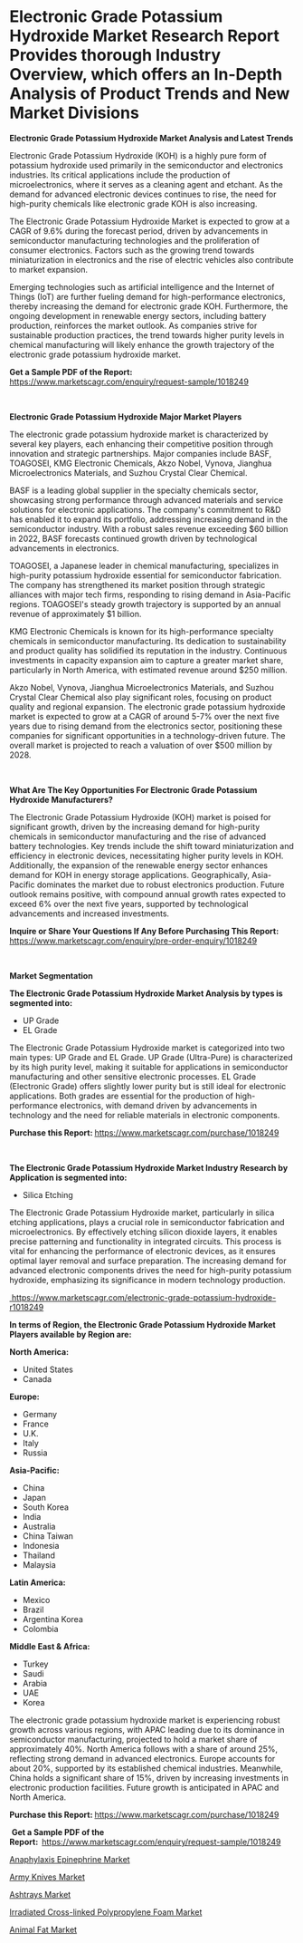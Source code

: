 <p><h1>Electronic Grade Potassium Hydroxide Market Research Report Provides thorough Industry Overview, which offers an In-Depth Analysis of Product Trends and New Market Divisions</h1></p><p><strong>Electronic Grade Potassium Hydroxide Market Analysis and Latest Trends</strong></p>
<p><p>Electronic Grade Potassium Hydroxide (KOH) is a highly pure form of potassium hydroxide used primarily in the semiconductor and electronics industries. Its critical applications include the production of microelectronics, where it serves as a cleaning agent and etchant. As the demand for advanced electronic devices continues to rise, the need for high-purity chemicals like electronic grade KOH is also increasing. </p><p>The Electronic Grade Potassium Hydroxide Market is expected to grow at a CAGR of 9.6% during the forecast period, driven by advancements in semiconductor manufacturing technologies and the proliferation of consumer electronics. Factors such as the growing trend towards miniaturization in electronics and the rise of electric vehicles also contribute to market expansion.</p><p>Emerging technologies such as artificial intelligence and the Internet of Things (IoT) are further fueling demand for high-performance electronics, thereby increasing the demand for electronic grade KOH. Furthermore, the ongoing development in renewable energy sectors, including battery production, reinforces the market outlook. As companies strive for sustainable production practices, the trend towards higher purity levels in chemical manufacturing will likely enhance the growth trajectory of the electronic grade potassium hydroxide market.</p></p>
<p><strong>Get a Sample PDF of the Report:&nbsp;</strong> <a href="https://www.marketscagr.com/enquiry/request-sample/1018249?utm_campaign=1126&utm_medium=2&utm_source=Github&utm_content=ia&utm_term=26122024&utm_id=electronic-grade-potassium-hydroxide">https://www.marketscagr.com/enquiry/request-sample/1018249</a></p>
<p>&nbsp;</p>
<p><strong>Electronic Grade Potassium Hydroxide Major Market Players</strong></p>
<p><p>The electronic grade potassium hydroxide market is characterized by several key players, each enhancing their competitive position through innovation and strategic partnerships. Major companies include BASF, TOAGOSEI, KMG Electronic Chemicals, Akzo Nobel, Vynova, Jianghua Microelectronics Materials, and Suzhou Crystal Clear Chemical.</p><p>BASF is a leading global supplier in the specialty chemicals sector, showcasing strong performance through advanced materials and service solutions for electronic applications. The company's commitment to R&D has enabled it to expand its portfolio, addressing increasing demand in the semiconductor industry. With a robust sales revenue exceeding $60 billion in 2022, BASF forecasts continued growth driven by technological advancements in electronics.</p><p>TOAGOSEI, a Japanese leader in chemical manufacturing, specializes in high-purity potassium hydroxide essential for semiconductor fabrication. The company has strengthened its market position through strategic alliances with major tech firms, responding to rising demand in Asia-Pacific regions. TOAGOSEI's steady growth trajectory is supported by an annual revenue of approximately $1 billion.</p><p>KMG Electronic Chemicals is known for its high-performance specialty chemicals in semiconductor manufacturing. Its dedication to sustainability and product quality has solidified its reputation in the industry. Continuous investments in capacity expansion aim to capture a greater market share, particularly in North America, with estimated revenue around $250 million.</p><p>Akzo Nobel, Vynova, Jianghua Microelectronics Materials, and Suzhou Crystal Clear Chemical also play significant roles, focusing on product quality and regional expansion. The electronic grade potassium hydroxide market is expected to grow at a CAGR of around 5-7% over the next five years due to rising demand from the electronics sector, positioning these companies for significant opportunities in a technology-driven future. The overall market is projected to reach a valuation of over $500 million by 2028.</p></p>
<p>&nbsp;</p>
<p><strong>What Are The Key Opportunities For Electronic Grade Potassium Hydroxide Manufacturers?</strong></p>
<p><p>The Electronic Grade Potassium Hydroxide (KOH) market is poised for significant growth, driven by the increasing demand for high-purity chemicals in semiconductor manufacturing and the rise of advanced battery technologies. Key trends include the shift toward miniaturization and efficiency in electronic devices, necessitating higher purity levels in KOH. Additionally, the expansion of the renewable energy sector enhances demand for KOH in energy storage applications. Geographically, Asia-Pacific dominates the market due to robust electronics production. Future outlook remains positive, with compound annual growth rates expected to exceed 6% over the next five years, supported by technological advancements and increased investments.</p></p>
<p><strong>Inquire or Share Your Questions If Any Before Purchasing This Report:</strong> <a href="https://www.marketscagr.com/enquiry/pre-order-enquiry/1018249?utm_campaign=1126&utm_medium=2&utm_source=Github&utm_content=ia&utm_term=26122024&utm_id=electronic-grade-potassium-hydroxide">https://www.marketscagr.com/enquiry/pre-order-enquiry/1018249</a></p>
<p>&nbsp;</p>
<p><strong>Market Segmentation</strong></p>
<p><strong>The Electronic Grade Potassium Hydroxide Market Analysis by types is segmented into:</strong></p>
<p><ul><li>UP Grade</li><li>EL Grade</li></ul></p>
<p><p>The Electronic Grade Potassium Hydroxide market is categorized into two main types: UP Grade and EL Grade. UP Grade (Ultra-Pure) is characterized by its high purity level, making it suitable for applications in semiconductor manufacturing and other sensitive electronic processes. EL Grade (Electronic Grade) offers slightly lower purity but is still ideal for electronic applications. Both grades are essential for the production of high-performance electronics, with demand driven by advancements in technology and the need for reliable materials in electronic components.</p></p>
<p><strong>Purchase this Report:&nbsp;</strong><a href="https://www.marketscagr.com/purchase/1018249?utm_campaign=1126&utm_medium=2&utm_source=Github&utm_content=ia&utm_term=26122024&utm_id=electronic-grade-potassium-hydroxide">https://www.marketscagr.com/purchase/1018249</a></p>
<p>&nbsp;</p>
<p><strong>The Electronic Grade Potassium Hydroxide Market Industry Research by Application is segmented into:</strong></p>
<p><ul><li>Silica Etching</li></ul></p>
<p><p>The Electronic Grade Potassium Hydroxide market, particularly in silica etching applications, plays a crucial role in semiconductor fabrication and microelectronics. By effectively etching silicon dioxide layers, it enables precise patterning and functionality in integrated circuits. This process is vital for enhancing the performance of electronic devices, as it ensures optimal layer removal and surface preparation. The increasing demand for advanced electronic components drives the need for high-purity potassium hydroxide, emphasizing its significance in modern technology production.</p></p>
<p><a href="https://www.marketscagr.com/electronic-grade-potassium-hydroxide-r1018249?utm_campaign=1126&utm_medium=2&utm_source=Github&utm_content=ia&utm_term=26122024&utm_id=electronic-grade-potassium-hydroxide">&nbsp;https://www.marketscagr.com/electronic-grade-potassium-hydroxide-r1018249</a></p>
<p><strong>In terms of Region, the Electronic Grade Potassium Hydroxide Market Players available by Region are:</strong></p>
<p>
    <p> <strong> North America: </strong>
        <ul>
            <li>United States</li>
            <li>Canada</li>
        </ul>
        </p> 
    <p> <strong> Europe: </strong>
        <ul>
            <li>Germany</li>
            <li>France</li>
            <li>U.K.</li>
            <li>Italy</li>
            <li>Russia</li>
        </ul>
        </p> 
    <p> <strong> Asia-Pacific: </strong>
        <ul>
            <li>China</li>
            <li>Japan</li>
            <li>South Korea</li>
            <li>India</li>
            <li>Australia</li>
            <li>China Taiwan</li>
            <li>Indonesia</li>
            <li>Thailand</li>
            <li>Malaysia</li>
        </ul>
        </p> 
    <p> <strong> Latin America: </strong>
        <ul>
            <li>Mexico</li>
            <li>Brazil</li>
            <li>Argentina Korea</li>
            <li>Colombia</li>
        </ul>
        </p> 
    <p> <strong> Middle East & Africa: </strong>
        <ul>
            <li>Turkey</li>
            <li>Saudi</li>
            <li>Arabia</li>
            <li>UAE</li>
            <li>Korea</li>
        </ul>
    </p>
    </p>
<p><p>The electronic grade potassium hydroxide market is experiencing robust growth across various regions, with APAC leading due to its dominance in semiconductor manufacturing, projected to hold a market share of approximately 40%. North America follows with a share of around 25%, reflecting strong demand in advanced electronics. Europe accounts for about 20%, supported by its established chemical industries. Meanwhile, China holds a significant share of 15%, driven by increasing investments in electronic production facilities. Future growth is anticipated in APAC and North America.</p></p>
<p><strong>Purchase this Report: </strong><a href="https://www.marketscagr.com/purchase/1018249?utm_campaign=1126&utm_medium=2&utm_source=Github&utm_content=ia&utm_term=26122024&utm_id=electronic-grade-potassium-hydroxide">https://www.marketscagr.com/purchase/1018249</a></p>
<p>&nbsp;<strong>Get a Sample PDF of the Report:&nbsp;&nbsp;</strong><a href="https://www.marketscagr.com/enquiry/request-sample/1018249?utm_campaign=1126&utm_medium=2&utm_source=Github&utm_content=ia&utm_term=26122024&utm_id=electronic-grade-potassium-hydroxide">https://www.marketscagr.com/enquiry/request-sample/1018249</a></p>
<p><strong></strong></p>
<p><p><a href="https://www.linkedin.com/pulse/anaphylaxis-epinephrine-market-insights-provide-historical-vi7af?utm_campaign=1126&utm_medium=2&utm_source=Github&utm_content=ia&utm_term=26122024&utm_id=electronic-grade-potassium-hydroxide">Anaphylaxis Epinephrine Market</a></p><p><a href="https://www.linkedin.com/pulse/regulatory-insights-army-knives-market-2024-2031-policies-wmwyf?utm_campaign=1126&utm_medium=2&utm_source=Github&utm_content=ia&utm_term=26122024&utm_id=electronic-grade-potassium-hydroxide">Army Knives Market</a></p><p><a href="https://www.linkedin.com/pulse/evalua-mark-research-ptwwe?utm_campaign=1126&utm_medium=2&utm_source=Github&utm_content=ia&utm_term=26122024&utm_id=electronic-grade-potassium-hydroxide">Ashtrays Market</a></p><p><a href="https://github.com/julyju69/Market-Research-Report-List-5/blob/main/irradiated-cross-linked-polypropylene-foam-market.md?utm_campaign=1126&utm_medium=2&utm_source=Github&utm_content=ia&utm_term=26122024&utm_id=electronic-grade-potassium-hydroxide">Irradiated Cross-linked Polypropylene Foam Market</a></p><p><a href="https://www.linkedin.com/pulse/in-depth-market-analysis-animal-fat-trends-size-projected-cagr-6rfkf?utm_campaign=1126&utm_medium=2&utm_source=Github&utm_content=ia&utm_term=26122024&utm_id=electronic-grade-potassium-hydroxide">Animal Fat Market</a></p></p>